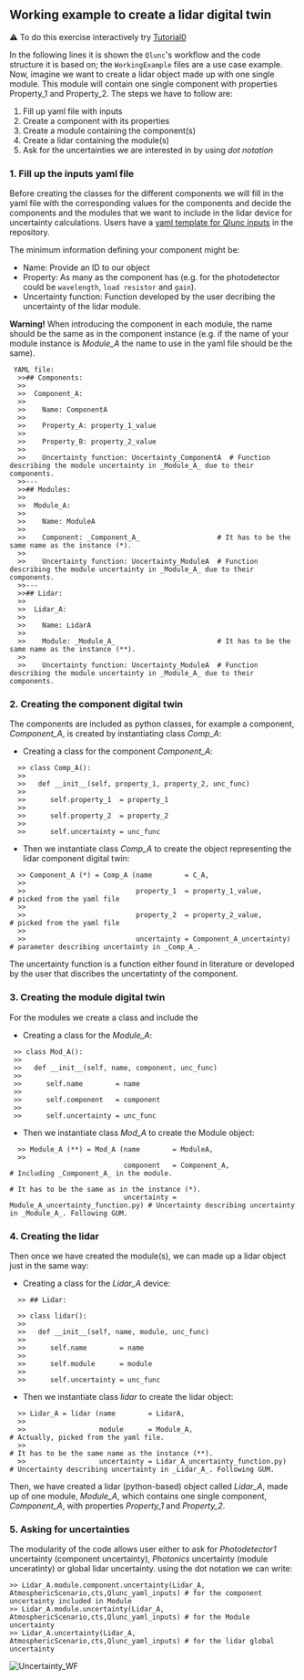 
## Working example to create a lidar digital twin
:warning: To do this exercise interactively try [Tutorial0](https://github.com/SWE-UniStuttgart/Qlunc/blob/main/Tutorials/Tutorial0.ipynb)


In the following lines it is shown the `Qlunc`'s workflow and the code structure it is based on; the `WorkingExample` files are a use case example.
Now, imagine we want to create a lidar object made up with one single module. This module will contain one single component with properties Property_1 and Property_2. The steps we have to follow are: 

 1) Fill up yaml file with inputs
 2) Create a component with its properties
 3) Create a module containing the component(s)
 4) Create a lidar containing the module(s)
 5) Ask for the uncertainties we are interested in by using _dot notation_

### 1. Fill up the inputs yaml file
Before creating the classes for the different components we will fill in the yaml file with the corresponding values for the components and decide the components and the modules that we want to include in the lidar device for uncertainty calculations. Users have a [yaml template for Qlunc inputs](https://github.com/SWE-UniStuttgart/Qlunc/blob/main/Main/Template_yaml_inputs_file.yml) in the repository.

The minimum information defining your component might be:
 - Name: Provide an ID to our object
 - Property: As many as the component has (e.g. for the photodetector could be `wavelength`, `load resistor` and  `gain`).
 - Uncertainty function: Function developed by the user decribing the uncertainty of the lidar module.
 
**Warning!** When introducing the component in each module, the name should be the same as in the component instance (e.g. if the name of your module instance is _Module_A_ the name to use in the yaml file should be the same). 

  ```
   YAML file:
    >>## Components:
    >> 
    >>  Component_A:
    >>  
    >>    Name: ComponentA
    >>   
    >>    Property_A: property_1_value 
    >>    
    >>    Property_B: property_2_value 
    >>   
    >>    Uncertainty function: Uncertainty_ComponentA  # Function describing the module uncertainty in _Module_A_ due to their components.
    >>---
    >>## Modules:
    >> 
    >>  Module_A: 
    >>  
    >>    Name: ModuleA
    >>   
    >>    Component: _Component_A_                   # It has to be the same name as the instance (*).
    >>   
    >>    Uncertainty function: Uncertainty_ModuleA  # Function describing the module uncertainty in _Module_A_ due to their components.
    >>---
    >>## Lidar:
    >> 
    >>  Lidar_A:
    >>  
    >>    Name: LidarA
    >>   
    >>    Module: _Module_A_                         # It has to be the same name as the instance (**).
    >>   
    >>    Uncertainty function: Uncertainty_ModuleA  # Function describing the module uncertainty in _Module_A_ due to their components.
```

### 2. Creating the component digital twin
The components are included as python classes, for example a component, _Component_A_, is created by instantiating class _Comp_A_:

- Creating a class for the component _Component_A_:
```
  >> class Comp_A():
  >> 
  >>   def __init__(self, property_1, property_2, unc_func)
  >>   
  >>      self.property_1  = property_1
  >>      
  >>      self.property_2  = property_2
  >>      
  >>      self.uncertainty = unc_func 
``` 
- Then we instantiate class _Comp_A_ to create the object representing the lidar component digital twin:
```
  >> Component_A (*) = Comp_A (name        = C_A,
  >>   
  >>                           property_1  = property_1_value,         # picked from the yaml file
  >>                       
  >>                           property_2  = property_2_value,         # picked from the yaml file
  >>                       
  >>                           uncertainty = Component_A_uncertainty)  # parameter describing uncertainty in _Comp_A_.
```
The uncertainty function is a function either found in literature or developed by the user that discribes the uncertatinty of the component.

### 3. Creating the module digital twin
For the modules we create a class and include the 

- Creating a class for the _Module_A_:
 ``` 
  >> class Mod_A():
  >> 
  >>   def __init__(self, name, component, unc_func)
  >>   
  >>      self.name        = name
  >>      
  >>      self.component   = component   
  >>      
  >>      self.uncertainty = unc_func  
``` 
- Then we instantiate class _Mod_A_ to create the Module object:
```
  >> Module_A (**) = Mod_A (name        = ModuleA, 
  >> 
                            component   = Component_A,                      # Including _Component_A_ in the module. 
                                                                            # It has to be the same as in the instance (*).
                            uncertainty = Module_A_uncertainty_function.py) # Uncertainty describing uncertainty in _Module_A_. Following GUM.                      
```
### 4. Creating the lidar

Then once we have created the module(s), we can made up a lidar object just in the same way:

- Creating a class for the _Lidar_A_ device:
```
  >> ## Lidar:

  >> class lidar():
  >> 
  >>   def __init__(self, name, module, unc_func)
  >>   
  >>      self.name        = name
  >>      
  >>      self.module      = module
  >>             
  >>      self.uncertainty = unc_func  
```  
- Then we instantiate class _lidar_ to create the lidar object:
```
  >> Lidar_A = lidar (name        = LidarA, 
  >> 
  >>                  module      = Module_A,                         # Actually, picked from the yaml file. 
  >>                                                                  # It has to be the same name as the instance (**).                
  >>                  uncertainty = Lidar_A_uncertainty_function.py)  # Uncertainty describing uncertainty in _Lidar_A_. Following GUM.
```
Then, we have created a lidar (python-based) object called _Lidar_A_, made up of one module, _Module_A_, which contains one single component, _Component_A_, with properties _Property_1_ and _Property_2_.

### 5. Asking for uncertainties
The modularity of the code  allows user either to ask for _Photodetector1_ uncertainty (component uncertainty), _Photonics_ uncertainty (module unceratinty) or global lidar uncertainty. using the dot notation we can write:
```
>> Lidar_A.module.component.uncertainty(Lidar_A, AtmosphericScenario,cts,Qlunc_yaml_inputs) # for the component uncertainty included in Module
>> Lidar_A.module.uncertainty(Lidar_A, AtmosphericScenario,cts,Qlunc_yaml_inputs) # for the Module uncertainty
>> Lidar_A.uncertainty(Lidar_A, AtmosphericScenario,cts,Qlunc_yaml_inputs) # for the lidar global uncertainty
```
![Uncertainty_WF](https://github.com/SWE-UniStuttgart/Qlunc/blob/main/Pictures_repo_/FlowChartUnc.JPG)
